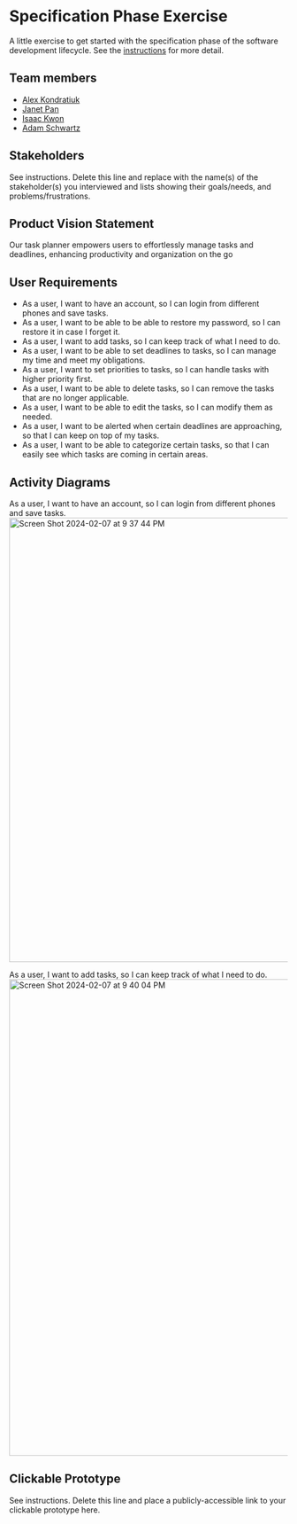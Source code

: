 # Specification Phase Exercise

A little exercise to get started with the specification phase of the software development lifecycle. See the [instructions](instructions.md) for more detail.

## Team members

- [Alex Kondratiuk](https://github.com/ak8000)
- [Janet Pan](https://github.com/jp6024)
- [Isaac Kwon](https://github.com/iok206)
- [Adam Schwartz](https://github.com/aschwartz01)

## Stakeholders

See instructions. Delete this line and replace with the name(s) of the stakeholder(s) you interviewed and lists showing their goals/needs, and problems/frustrations.

## Product Vision Statement

Our task planner empowers users to effortlessly manage tasks and deadlines, enhancing productivity and organization on the go

## User Requirements
- As a user, I want to have an account, so I can login from different phones and save tasks.
- As a user, I want to be able to be able to restore my password, so I can restore it in case I forget it.
- As a user, I want to add tasks, so I can keep track of what I need to do.
- As a user, I want to be able to set deadlines to tasks, so I can manage my time and meet my obligations.
- As a user, I want to set priorities to tasks, so I can handle tasks with higher priority first.
- As a user, I want to be able to delete tasks, so I can remove the tasks that are no longer applicable.
- As a user, I want to be able to edit the tasks, so I can modify them as needed.
- As a user, I want to be alerted when certain deadlines are approaching, so that I can keep on top of my tasks.
- As a user, I want to be able to categorize certain tasks, so that I can easily see which tasks are coming in certain areas.

## Activity Diagrams
As a user, I want to have an account, so I can login from different phones and save tasks.
<img width="802" alt="Screen Shot 2024-02-07 at 9 37 44 PM" src="https://github.com/software-students-spring2024/1-specification-exercise-aj-ai/assets/132626149/da8b4f24-e9af-4123-9e43-db7af9af9a9e">

As a user, I want to add tasks, so I can keep track of what I need to do.
<img width="860" alt="Screen Shot 2024-02-07 at 9 40 04 PM" src="https://github.com/software-students-spring2024/1-specification-exercise-aj-ai/assets/132626149/4091dc91-7a69-4695-b7d7-863807a135c4">

## Clickable Prototype

See instructions. Delete this line and place a publicly-accessible link to your clickable prototype here.
